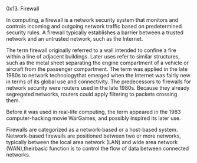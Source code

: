 0x13. Firewall

In computing, a firewall is a network security system that monitors and controls 
incoming and outgoing network traffic based on predetermined security rules. 
A firewall typically establishes a barrier between a trusted network and an untrusted network, 
such as the Internet.

The term firewall originally referred to a wall intended to confine a fire within a line of adjacent buildings.
Later uses refer to similar structures, such as the metal sheet separating the engine compartment of a vehicle or aircraft 
from the passenger compartment. The term was applied in the late 1980s to network technologythat emerged when the Internet 
was fairly new in terms of its global use and connectivity.
The predecessors to firewalls for network security were routers used in the late 1980s. 
Because they already segregated networks, routers could apply filtering to packets crossing them.

Before it was used in real-life computing, the term appeared in the 1983 computer-hacking movie WarGames, and possibly inspired its later use.

Firewalls are categorized as a network-based or a host-based system. 
Network-based firewalls are positioned between two or more networks, typically between the local area network (LAN) and wide area network (WAN),theirbasic function is to control the flow of data between connected networks. 

